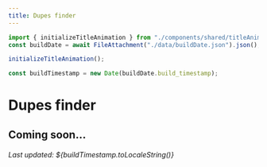 ```yaml
---
title: Dupes finder
---
```


<link href="custom.css" rel="stylesheet"></link>

```js
import { initializeTitleAnimation } from "./components/shared/titleAnimation.js";
const buildDate = await FileAttachment("./data/buildDate.json").json();

initializeTitleAnimation();
```

```js
const buildTimestamp = new Date(buildDate.build_timestamp);
```

<h1 id="cosmeticsTitle" class="acid-title bartender-heading-decrypted acidTitleCosmetic">Dupes finder</h1>

<h2>Coming soon…</h2>
<h6 id="cosmeticsTitle">Last updated: ${buildTimestamp.toLocaleString()}</h6>
